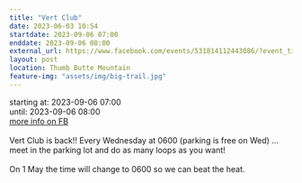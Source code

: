 ```yaml
---
title: "Vert Club"
date: 2023-06-03 10:54
startdate: 2023-09-06 07:00
enddate: 2023-09-06 08:00
external_url: https://www.facebook.com/events/531814112443086/?event_time_id=531814159109748
layout: post
location: Thumb Butte Mountain
feature-img: "assets/img/big-trail.jpg"
---
```


starting at: 2023-09-06 07:00<br>until: 2023-09-06 08:00<br><a href="https://www.facebook.com/events/531814112443086/?event_time_id=531814159109748">more info on FB</a><br><br>Vert Club is back!! Every Wednesday at 0600 (parking is free on Wed) … meet in the parking lot and do as many loops as you want!<br>
  <br>
  On 1 May the time will change to 0600 so we can beat the heat.<br>
  <br>
  
